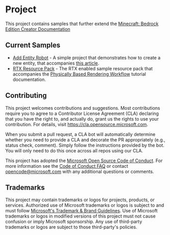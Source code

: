 # Project

This project contains samples that further extend the [Minecraft: Bedrock Edition Creator Documentation](https://docs.microsoft.com/minecraft/creator/)

## Current Samples

 * [Add Entity Robot](add_entity_robot/README.md) - A simple project that demonstrates how to create a new entity, that accompanies [this article](https://docs.microsoft.com/minecraft/creator/documents/introductiontoaddentity).
 * [RTX Resource Pack](rtx_resource_pack/README.md) - The RTX enabled sample resource pack that accompanies the [Physically Based Rendering Workflow](https://learn.microsoft.com/en-us/minecraft/creator/documents/rtxpbrtutorial) tutorial documentation.

## Contributing

This project welcomes contributions and suggestions.  Most contributions require you to agree to a
Contributor License Agreement (CLA) declaring that you have the right to, and actually do, grant us
the rights to use your contribution. For details, visit https://cla.opensource.microsoft.com.

When you submit a pull request, a CLA bot will automatically determine whether you need to provide
a CLA and decorate the PR appropriately (e.g., status check, comment). Simply follow the instructions
provided by the bot. You will only need to do this once across all repos using our CLA.

This project has adopted the [Microsoft Open Source Code of Conduct](https://opensource.microsoft.com/codeofconduct/).
For more information see the [Code of Conduct FAQ](https://opensource.microsoft.com/codeofconduct/faq/) or
contact [opencode@microsoft.com](mailto:opencode@microsoft.com) with any additional questions or comments.

## Trademarks

This project may contain trademarks or logos for projects, products, or services. Authorized use of Microsoft 
trademarks or logos is subject to and must follow 
[Microsoft's Trademark & Brand Guidelines](https://www.microsoft.com/en-us/legal/intellectualproperty/trademarks/usage/general).
Use of Microsoft trademarks or logos in modified versions of this project must not cause confusion or imply Microsoft sponsorship.
Any use of third-party trademarks or logos are subject to those third-party's policies.
